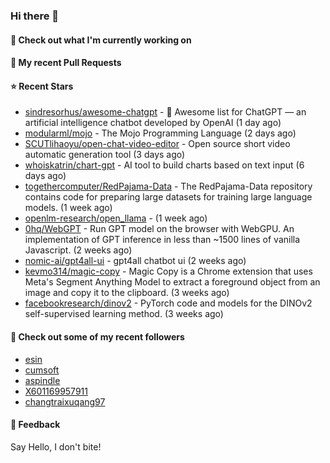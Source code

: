 ### Hi there 👋

#### 👷 Check out what I'm currently working on

#### 🔨 My recent Pull Requests


#### ⭐ Recent Stars

- [sindresorhus/awesome-chatgpt](https://github.com/sindresorhus/awesome-chatgpt) - 🤖 Awesome list for ChatGPT — an artificial intelligence chatbot developed by OpenAI (1 day ago)
- [modularml/mojo](https://github.com/modularml/mojo) - The Mojo Programming Language (2 days ago)
- [SCUTlihaoyu/open-chat-video-editor](https://github.com/SCUTlihaoyu/open-chat-video-editor) - Open source short video automatic generation tool (3 days ago)
- [whoiskatrin/chart-gpt](https://github.com/whoiskatrin/chart-gpt) - AI tool to build charts based on text input (6 days ago)
- [togethercomputer/RedPajama-Data](https://github.com/togethercomputer/RedPajama-Data) - The RedPajama-Data repository contains code for preparing large datasets for training large language models. (1 week ago)
- [openlm-research/open_llama](https://github.com/openlm-research/open_llama) -  (1 week ago)
- [0hq/WebGPT](https://github.com/0hq/WebGPT) - Run GPT model on the browser with WebGPU. An implementation of GPT inference in less than ~1500 lines of vanilla Javascript.  (2 weeks ago)
- [nomic-ai/gpt4all-ui](https://github.com/nomic-ai/gpt4all-ui) - gpt4all chatbot ui (2 weeks ago)
- [kevmo314/magic-copy](https://github.com/kevmo314/magic-copy) - Magic Copy is a Chrome extension that uses Meta&#39;s Segment Anything Model to extract a foreground object from an image and copy it to the clipboard. (3 weeks ago)
- [facebookresearch/dinov2](https://github.com/facebookresearch/dinov2) - PyTorch code and models for the DINOv2 self-supervised learning method. (3 weeks ago)

#### 👯 Check out some of my recent followers

- [esin](https://github.com/esin)
- [cumsoft](https://github.com/cumsoft)
- [aspindle](https://github.com/aspindle)
- [X601169957911](https://github.com/X601169957911)
- [changtraixuqang97](https://github.com/changtraixuqang97)

#### 💬 Feedback

Say Hello, I don't bite!